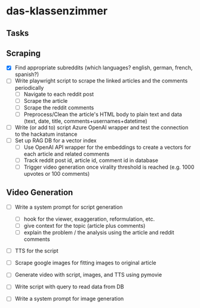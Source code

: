 # das-klassenzimmer

## Tasks

## Scraping

- [x] Find appropriate subreddits (which languages? english, german, french, spanish?)
- [ ] Write playwright script to scrape the linked articles and the comments periodically
  - [ ] Navigate to each reddit post
  - [ ] Scrape the article
  - [ ] Scrape the reddit comments
  - [ ] Preprocess/Clean the article's HTML body to plain text and data (text, date, title, comments+usernames+datetime)
- [ ] Write (or add to) script Azure OpenAI wrapper and test the connection to the hackatum instance
- [ ] Set up RAG DB for a vector index
  - [ ] Use OpenAI API wrapper for the embeddings to create a vectors for each article and related comments
  - [ ] Track reddit post id, article id, comment id in database
  - [ ] Trigger video generation once virality threshold is reached (e.g. 1000 upvotes or 100 comments)

## Video Generation

- [ ] Write a system prompt for script generation
  - [ ] hook for the viewer, exaggeration, reformulation, etc.
  - [ ] give context for the topic (article plus comments)
  - [ ] explain the problem / the analysis using the article and reddit comments
- [ ] TTS for the script
- [ ] Scrape google images for fitting images to original article
- [ ] Generate video with script, images, and TTS using pymovie

- [ ] Write script with query to read data from DB
- [ ] Write a system prompt for image generation
